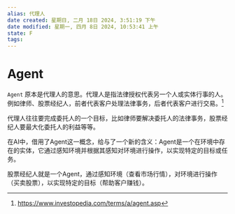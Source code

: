 ```yaml
---
alias: 代理人
date created: 星期日, 二月 18日 2024, 3:51:19 下午
date modified: 星期一, 四月 8日 2024, 10:53:41 上午
state: F
tags: 
---
```


# Agent

`Agent` 原本是代理人的意思。代理人是指法律授权代表另一个人或实体行事的人。例如律师、股票经纪人，前者代表客户处理法律事务，后者代表客户进行交易。[^1]

代理人往往要完成委托人的一个目标，比如律师要解决委托人的法律事务，股票经纪人要最大化委托人的利益等等。

在AI中，借用了Agent这一概念，给与了一个新的含义：Agent是一个在环境中存在的实体，它通过感知环境并根据其感知对环境进行操作，以实现特定的目标或任务。

股票经纪人就是一个Agent，通过感知环境（查看市场行情），对环境进行操作（买卖股票），以实现特定的目标（帮助客户赚钱）。

[^1]: https://www.investopedia.com/terms/a/agent.asp
